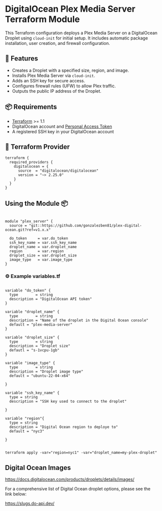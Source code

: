 # DigitalOcean Plex Media Server Terraform Module

This Terraform configuration deploys a Plex Media Server on a DigitalOcean Droplet using `cloud-init` for initial setup. It includes automatic package installation, user creation, and firewall configuration.

## 🚀 Features

- Creates a Droplet with a specified size, region, and image.
- Installs Plex Media Server via `cloud-init`.
- Adds an SSH key for secure access.
- Configures firewall rules (UFW) to allow Plex traffic.
- Outputs the public IP address of the Droplet.

## 📦 Requirements

- [Terraform](https://www.terraform.io/downloads.html) >= 1.1
- DigitalOcean account and [Personal Access Token](https://cloud.digitalocean.com/account/api/tokens)
- A registered SSH key in your DigitalOcean account

## 🔧 Terraform Provider

```hcl
terraform {
  required_providers {
    digitalocean = {
      source  = "digitalocean/digitalocean"
      version = "~> 2.25.0"
    }
  }
}
```

##  Using the Module 📦

```hcl

module "plex_server" {
  source = "git::https://github.com/gonzalezben81/plex-digital-ocean.git?ref=v1.x.x"

  do_token     = var.do_token
  ssh_key_name = var.ssh_key_name
  droplet_name = var.droplet_name
  region       = var.region
  droplet_size = var.droplet_size
  image_type   = var.image_type
}

```

### ⚙️ Example variables.tf

```hcl

variable "do_token" {
  type        = string
  description = "DigitalOcean API token"
}

variable "droplet_name" {
  type        = string
  description = "Name of the droplet in the Digital Ocean console"
  default = "plex-media-server"
}

variable "droplet_size" {
  type        = string
  description = "Droplet size"
  defautl = "s-1vcpu-1gb"
}

variable "image_type" {
  type        = string
  description = "Droplet image type"
  default = "ubuntu-22-04-x64"

}

variable "ssh_key_name" {
  type = string
  description = "SSH key used to connect to the droplet"
  
}

variable "region"{
  type = string
  description = "Digital Ocean region to deploye to"
  default = "nyc3"

}

```


```hcl

terraform apply -var="region=nyc1" -var="droplet_name=my-plex-droplet"

```

## Digital Ocean Images

https://docs.digitalocean.com/products/droplets/details/images/

For a comprehensive list of Digital Ocean droplet options, please see the link below:

https://slugs.do-api.dev/